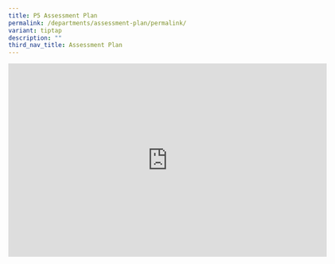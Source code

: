 ```yaml
---
title: P5 Assessment Plan
permalink: /departments/assessment-plan/permalink/
variant: tiptap
description: ""
third_nav_title: Assessment Plan
---
```

<div class="iframe-wrapper"><iframe height="389" width="640" allowfullscreen="true" frameborder="0" src="https://docs.google.com/presentation/d/e/2PACX-1vQHvVxqqZ2I4g2Wg8RtDmFgM1HNbfyWd3ciT1hoHUjocXTWYzosvVTLLkPFCM-apQ/embed?start=false&amp;loop=false&amp;delayms=3000"></iframe></div><p></p>
